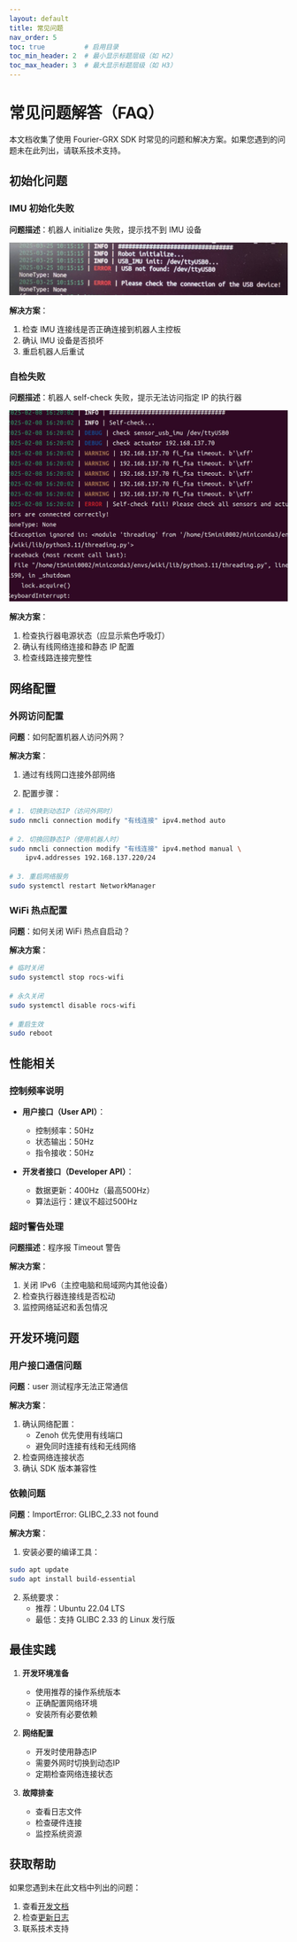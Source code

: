 ```yaml
---
layout: default
title: 常见问题
nav_order: 5
toc: true          # 启用目录
toc_min_header: 2  # 最小显示标题层级（如 H2）
toc_max_header: 3  # 最大显示标题层级（如 H3）
---
```


# 常见问题解答（FAQ）

本文档收集了使用 Fourier-GRX SDK 时常见的问题和解决方案。如果您遇到的问题未在此列出，请联系技术支持。

## 初始化问题

### IMU 初始化失败

**问题描述**：机器人 initialize 失败，提示找不到 IMU 设备

![IMU初始化错误](/assets/images/initialize_imu_error.png)

**解决方案**：
1. 检查 IMU 连接线是否正确连接到机器人主控板
2. 确认 IMU 设备是否损坏
3. 重启机器人后重试

### 自检失败

**问题描述**：机器人 self-check 失败，提示无法访问指定 IP 的执行器

![自检错误](/assets/images/self_check_error.png)

**解决方案**：
1. 检查执行器电源状态（应显示紫色呼吸灯）
2. 确认有线网络连接和静态 IP 配置
3. 检查线路连接完整性

## 网络配置

### 外网访问配置

**问题**：如何配置机器人访问外网？

**解决方案**：
1. 通过有线网口连接外部网络

2. 配置步骤：

```bash
# 1. 切换到动态IP（访问外网时）
sudo nmcli connection modify "有线连接" ipv4.method auto
   
# 2. 切换回静态IP（使用机器人时）
sudo nmcli connection modify "有线连接" ipv4.method manual \
    ipv4.addresses 192.168.137.220/24
   
# 3. 重启网络服务
sudo systemctl restart NetworkManager
```

### WiFi 热点配置

**问题**：如何关闭 WiFi 热点自启动？

**解决方案**：
```bash
# 临时关闭
sudo systemctl stop rocs-wifi

# 永久关闭
sudo systemctl disable rocs-wifi

# 重启生效
sudo reboot
```

## 性能相关

### 控制频率说明

- **用户接口（User API）**：
  - 控制频率：50Hz
  - 状态输出：50Hz
  - 指令接收：50Hz

- **开发者接口（Developer API）**：
  - 数据更新：400Hz（最高500Hz）
  - 算法运行：建议不超过500Hz

### 超时警告处理

**问题描述**：程序报 Timeout 警告

**解决方案**：
1. 关闭 IPv6（主控电脑和局域网内其他设备）
2. 检查执行器连接线是否松动
3. 监控网络延迟和丢包情况

## 开发环境问题

### 用户接口通信问题

**问题**：user 测试程序无法正常通信

**解决方案**：
1. 确认网络配置：
   - Zenoh 优先使用有线端口
   - 避免同时连接有线和无线网络
2. 检查网络连接状态
3. 确认 SDK 版本兼容性

### 依赖问题

**问题**：ImportError: GLIBC_2.33 not found

**解决方案**：
1. 安装必要的编译工具：
   
```bash
sudo apt update
sudo apt install build-essential
```

2. 系统要求：
   - 推荐：Ubuntu 22.04 LTS
   - 最低：支持 GLIBC 2.33 的 Linux 发行版

## 最佳实践

1. **开发环境准备**
   - 使用推荐的操作系统版本
   - 正确配置网络环境
   - 安装所有必要依赖

2. **网络配置**
   - 开发时使用静态IP
   - 需要外网时切换到动态IP
   - 定期检查网络连接状态

3. **故障排查**
   - 查看日志文件
   - 检查硬件连接
   - 监控系统资源

## 获取帮助

如果您遇到未在此文档中列出的问题：

1. 查看[开发文档](/docs/reference.md)
2. 检查[更新日志](/docs/changelog.md)
3. 联系技术支持
